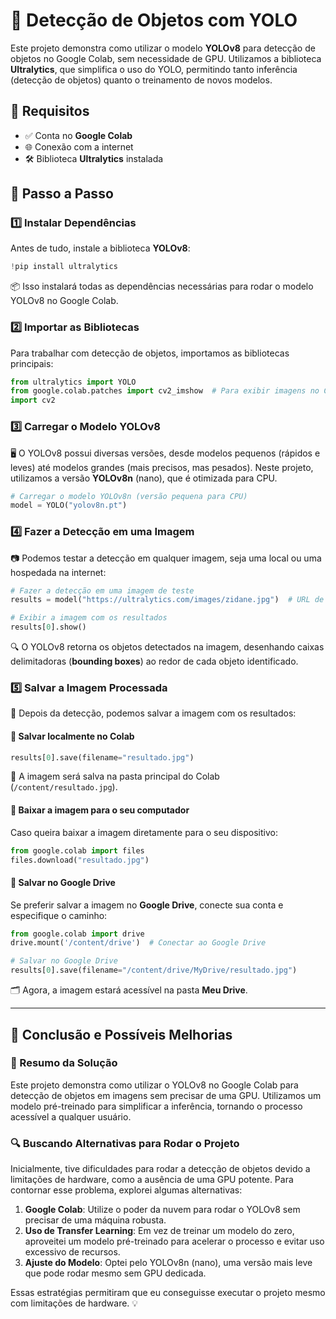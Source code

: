 # 🎯 Detecção de Objetos com YOLO

Este projeto demonstra como utilizar o modelo **YOLOv8** para detecção de objetos no Google Colab, sem necessidade de GPU. Utilizamos a biblioteca **Ultralytics**, que simplifica o uso do YOLO, permitindo tanto inferência (detecção de objetos) quanto o treinamento de novos modelos.

## 📌 **Requisitos**
- ✅ Conta no **Google Colab**
- 🌐 Conexão com a internet
- 🛠 Biblioteca **Ultralytics** instalada

## 🚀 **Passo a Passo**

### **1️⃣ Instalar Dependências**
Antes de tudo, instale a biblioteca **YOLOv8**:


```python
!pip install ultralytics
```
📦 Isso instalará todas as dependências necessárias para rodar o modelo YOLOv8 no Google Colab.

### **2️⃣ Importar as Bibliotecas**
Para trabalhar com detecção de objetos, importamos as bibliotecas principais:
```python
from ultralytics import YOLO
from google.colab.patches import cv2_imshow  # Para exibir imagens no Colab
import cv2
```

### **3️⃣ Carregar o Modelo YOLOv8**
🖥️ O YOLOv8 possui diversas versões, desde modelos pequenos (rápidos e leves) até modelos grandes (mais precisos, mas pesados). Neste projeto, utilizamos a versão **YOLOv8n** (nano), que é otimizada para CPU.
```python
# Carregar o modelo YOLOv8n (versão pequena para CPU)
model = YOLO("yolov8n.pt")
```

### **4️⃣ Fazer a Detecção em uma Imagem**

📷 Podemos testar a detecção em qualquer imagem, seja uma local ou uma hospedada na internet:
```python
# Fazer a detecção em uma imagem de teste
results = model("https://ultralytics.com/images/zidane.jpg")  # URL de imagem

# Exibir a imagem com os resultados
results[0].show()
```

🔍 O YOLOv8 retorna os objetos detectados na imagem, desenhando caixas delimitadoras (**bounding boxes**) ao redor de cada objeto identificado.

### **5️⃣ Salvar a Imagem Processada**
💾 Depois da detecção, podemos salvar a imagem com os resultados:

#### 🔹 **Salvar localmente no Colab**
```python
results[0].save(filename="resultado.jpg")
```

📁 A imagem será salva na pasta principal do Colab (`/content/resultado.jpg`).

#### 🔹 **Baixar a imagem para o seu computador**
Caso queira baixar a imagem diretamente para o seu dispositivo:
```python
from google.colab import files
files.download("resultado.jpg")
```

#### 🔹 **Salvar no Google Drive**
Se preferir salvar a imagem no **Google Drive**, conecte sua conta e especifique o caminho:
```python
from google.colab import drive
drive.mount('/content/drive')  # Conectar ao Google Drive

# Salvar no Google Drive
results[0].save(filename="/content/drive/MyDrive/resultado.jpg")
```
🗂️ Agora, a imagem estará acessível na pasta **Meu Drive**.

---

## 🎯 **Conclusão e Possíveis Melhorias**

### **🔎 Resumo da Solução**
Este projeto demonstra como utilizar o YOLOv8 no Google Colab para detecção de objetos em imagens sem precisar de uma GPU. Utilizamos um modelo pré-treinado para simplificar a inferência, tornando o processo acessível a qualquer usuário.

### **🔍 Buscando Alternativas para Rodar o Projeto**
Inicialmente, tive dificuldades para rodar a detecção de objetos devido a limitações de hardware, como a ausência de uma GPU potente. Para contornar esse problema, explorei algumas alternativas:
1. **Google Colab**: Utilize o poder da nuvem para rodar o YOLOv8 sem precisar de uma máquina robusta.
2. **Uso de Transfer Learning**: Em vez de treinar um modelo do zero, aproveitei um modelo pré-treinado para acelerar o processo e evitar uso excessivo de recursos.
3. **Ajuste do Modelo**: Optei pelo YOLOv8n (nano), uma versão mais leve que pode rodar mesmo sem GPU dedicada.

Essas estratégias permitiram que eu conseguisse executar o projeto mesmo com limitações de hardware. 💡



